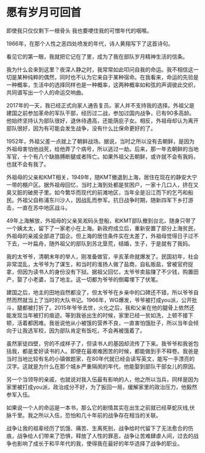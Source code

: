 # 愿有岁月可回首

即使我只仅仅剩下一根骨头 我也要哽住我的可憎年代的咽喉。

1966年，在那个人性之恶四处喷发的年代，诗人黄翔写下了这首诗句。

看见它的第一眼，我就把它记在了里，成为了我在部队岁月精神生活的信条。

我为什么会来到这里？夜深人静之时，我常常如此叩问自我的命运。我不相信这一切是某种纯粹的偶然，同时也不认为它来自于某种宿命。在我看来，命运的先验是一种概率，生活中的选择同样也是一种概率，这两种概率如和弦的声调彼此交织，共同谱写出一个人的命运交响曲。

2017年的一天，我已经正式向家人通告复员。家人并不支持我的选择。外祖父是建国之前参加革命的军队干部，经历过二战，参加过国内战争，已有90多高龄。他始终坚持认为部队很好，退休待遇高，还能荫庇子女。相反，外祖母却认为离开部队很好，因为有可能会发生战争，没有什么比保命更好的了。

1952年，外祖父差一点就上了朝鲜战场。据说，当时之所以没有去朝鲜，是因为外祖母害怕他战死，给他弄了个病号，所以逃过一劫。后来，那一年去朝鲜的当地军官，十个有八个缺胳膊断腿或者阵亡。如果外祖父去朝鲜，或许就不会有我妈，也就不会有我了。

外祖母的父亲和KMT相关，1949年，随KMT撤退到上海，居住在现在的静安大宁一带的棚户区。据外祖母回忆，当时上海到处都是贫困户，一家十几口人，挤在又臭又脏的破房子里。如今繁华而现代的前滩地区，当年全是沿江而下的乞丐和船民。外祖父自称浦东川沙人，因战乱而参军。抗日战争时期，随新四军下乡打游击，一直在苏中地区战斗。

49年上海解放，外祖母的父亲吴淞码头登船，和KMT部队撤到台北，随身只带了一个姨太太，留下了一家老小在上海。新政府成立后，重新安置了部分上海贫民，外祖母的亲戚全部进了国企。但上海的居住条件实在太差了，外祖母觉得日子过不下去，一叶扁舟，随外祖父的部队到苏北垦荒，结婚，生子，于是就有了我妈。

我的太爷爷，清朝末年的举人，刚准备做官，辛亥革命就爆发了。民国初年，社会非常混乱，太爷爷为了谋生，和当时的淮扬人做了盐商，自私贩盐，曾被官府捉拿，但因为读书人的身份没有下狱。据祖父回忆，太爷爷卖盐赚了不少钱，购置田产，娶了小老婆，当了地主。这一切都为爷爷的倒霉埋下了伏笔。

建国之后，地主的田地自然都没了，但太爷爷在乡亲中的口碑还不错，所以爷爷自然而然就当上了当时的大队书记。1966年，WG爆发，爷爷被打成you派，公开批斗，腿都被打折了。2015年爷爷去世，火化之后，我和父亲在他的腿骨上依然还能发现当年被打的痕迹。等到我爸出生的时候，家里已经一贫如洗，上顿不接下顿，活着都困难。我爸说他从小被饿的营养不良，一直害怕饿肚子，所以当年会倾向于让我选军校，因为部队肯定有饭吃，不会再被饿着了。

虽然家徒四壁，穷的不成样子了，但读书人的基因却流传了下来。我爷爷和我爸包括我，都是爱好读书的人。即便在最艰难困苦的时候，都能做到手不释卷。我爸是当时当地比较有名的小镇做题家，在80年代就已经会读写英文，能写一手漂亮的汉字。这就是为什么在那个城乡严重隔阂的年代，他能娶到部队干部女儿的原因。

另一个当领导的亲戚，也就说对我入伍最有影响的人，他之所以当兵，同样是因为家里被打成you派，政治成分不好，为了扳回一局，缓解家里的政治压力，他毅然参军入伍。

如果说一个人的命运是一本书，那么它的剧情其实在出生之前就已经草蛇灰线,伏脉千里。我之所以入伍，恐怕和几十年前的战争存在相当的关联。

战争让我的祖辈经历了饥饿、痛苦、生离死别，战争给时代留下了无法愈合的伤痕，战争给人们带来了恐惧，释放了人性的罪恶，战争让苦难肆虐人间，过去的战争也影响了成长于和平年代的我，使得我在最好的年华选择了战争的职业。


